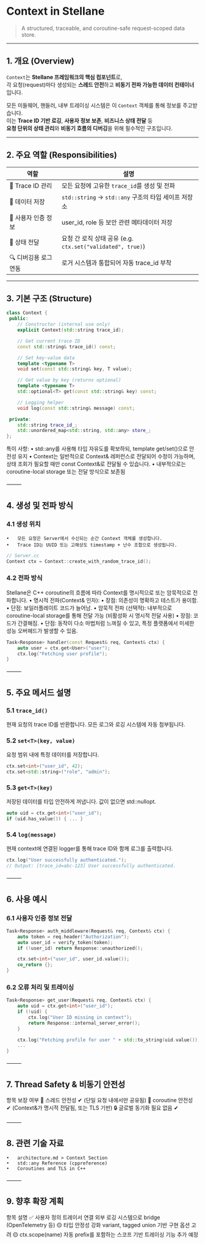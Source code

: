 # Context in Stellane

> A structured, traceable, and coroutine-safe request-scoped data store.

---

## 1. 개요 (Overview)

`Context`는 **Stellane 프레임워크의 핵심 컴포넌트**로,  
각 요청(request)마다 생성되는 **스레드 안전**하고 **비동기 전파 가능한 데이터 컨테이너**입니다.

모든 미들웨어, 핸들러, 내부 트레이싱 시스템은 이 `Context` 객체를 통해 정보를 주고받습니다.  
이는 **Trace ID 기반 로깅**, **사용자 정보 보존**, **비즈니스 상태 전달** 등  
**요청 단위의 상태 관리**와 **비동기 흐름의 디버깅**을 위해 필수적인 구조입니다.

---

## 2. 주요 역할 (Responsibilities)

| 역할 | 설명 |
|------|------|
| 🔖 Trace ID 관리 | 모든 요청에 고유한 `trace_id`를 생성 및 전파 |
| 🧠 데이터 저장 | `std::string` → `std::any` 구조의 타입 세이프 저장소 |
| 👤 사용자 인증 정보 | user_id, role 등 보안 관련 메타데이터 저장 |
| 🔄 상태 전달 | 요청 간 로직 상태 공유 (e.g. `ctx.set("validated", true)`) |
| 🔍 디버깅용 로그 연동 | 로거 시스템과 통합되어 자동 trace_id 부착 |

---

## 3. 기본 구조 (Structure)

```cpp
class Context {
 public:
    // Constructor (internal use only)
    explicit Context(std::string trace_id);

    // Get current trace ID
    const std::string& trace_id() const;

    // Set key-value data
    template <typename T>
    void set(const std::string& key, T value);

    // Get value by key (returns optional)
    template <typename T>
    std::optional<T> get(const std::string& key) const;

    // Logging helper
    void log(const std::string& message) const;

 private:
    std::string trace_id_;
    std::unordered_map<std::string, std::any> store_;
};
```
특이 사항:
	•	std::any를 사용해 타입 자유도를 확보하되, template get/set<T>()으로 안전성 유지
	•	Context는 일반적으로 Context& 레퍼런스로 전달되어 수정이 가능하며, 상태 조회가 필요할 때만 const Context&로 전달될 수 있습니다.
	•	내부적으로는 coroutine-local storage 또는 전달 방식으로 보존됨

⸻

## 4. 생성 및 전파 방식

### 4.1 생성 위치
	•	모든 요청은 Server에서 수신되는 순간 Context 객체를 생성합니다.
	•	Trace ID는 UUID 또는 고해상도 timestamp + 난수 조합으로 생성됩니다.
```cpp
// Server.cc
Context ctx = Context::create_with_random_trace_id();
```
### 4.2 전파 방식

Stellane은 C++ coroutine의 흐름에 따라 Context를 명시적으로 또는 암묵적으로 전파합니다.
	•	명시적 전파(Context& 인자):
    • 장점: 의존성이 명확하고 테스트가 용이함.
    • 단점: 보일러플레이트 코드가 늘어남.
	•	암묵적 전파 (선택적): 내부적으로 coroutine-local storage를 통해 전달 가능 (비활성화 시 명시적 전달 사용)
    • 장점: 코드가 간결해짐.
    • 단점: 동작이 다소 마법처럼 느껴질 수 있고, 특정 플랫폼에서 미세한 성능 오버헤드가 발생할 수 있음.
```cpp
Task<Response> handler(const Request& req, Context& ctx) {
    auto user = ctx.get<User>("user");
    ctx.log("Fetching user profile");
}
```

⸻

## 5. 주요 메서드 설명

### 5.1 `trace_id()`

현재 요청의 trace ID를 반환합니다. 모든 로그와 로깅 시스템에 자동 첨부됩니다.

### 5.2 `set<T>(key, value)`

요청 범위 내에 특정 데이터를 저장합니다.
```cpp
ctx.set<int>("user_id", 42);
ctx.set<std::string>("role", "admin");
```
### 5.3 `get<T>(key)`

저장된 데이터를 타입 안전하게 꺼냅니다. 값이 없으면 std::nullopt.
```cpp
auto uid = ctx.get<int>("user_id");
if (uid.has_value()) { ... }
```
### 5.4 `log(message)`

현재 context에 연결된 logger를 통해 trace ID와 함께 로그를 출력합니다.
```cpp
ctx.log("User successfully authenticated.");
// Output: [trace_id=abc-123] User successfully authenticated.
```

⸻

## 6. 사용 예시

### 6.1 사용자 인증 정보 전달
```cpp
Task<Response> auth_middleware(Request& req, Context& ctx) {
    auto token = req.header("Authorization");
    auto user_id = verify_token(token);
    if (!user_id) return Response::unauthorized();

    ctx.set<int>("user_id", user_id.value());
    co_return {};
}
```
### 6.2 오류 처리 및 트레이싱
```cpp
Task<Response> get_user(Request& req, Context& ctx) {
    auto uid = ctx.get<int>("user_id");
    if (!uid) {
        ctx.log("User ID missing in context");
        return Response::internal_server_error();
    }

    ctx.log("Fetching profile for user " + std::to_string(uid.value()));
    ...
}
```

⸻

## 7. Thread Safety & 비동기 안전성

항목	보장 여부
🧵 스레드 안전성	✔ (단일 요청 내에서만 공유됨)
🔁 coroutine 안전성	✔ (Context&가 명시적 전달됨, 또는 TLS 기반)
🔒 글로벌 동기화 필요 없음	✔


⸻

## 8. 관련 기술 자료
	•	architecture.md > Context Section
	•	std::any Reference (cppreference)
	•	Coroutines and TLS in C++

⸻

## 9. 향후 확장 계획

항목	설명
✅ 사용자 정의 트레이서 연결	외부 로깅 시스템으로 bridge (OpenTelemetry 등)
🟡 타입 안정성 강화	variant, tagged union 기반 구현 옵션 고려
🟡 ctx.scope(name)	자동 prefix를 포함하는 스코프 기반 트레이싱 기능 추가 예정


